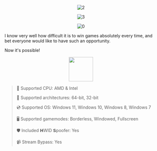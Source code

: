 <div align="center">
  
![2](https://github.com/user-attachments/assets/79517066-daf7-4b37-bcc6-51e5683d7ffd)

![3](https://github.com/user-attachments/assets/d76b090a-ae98-41c7-bca8-aaf4e5e7b868)

![0](https://github.com/user-attachments/assets/342312b1-1abd-4660-a6eb-8acb8c4275fd)

</div>

I know very well how difficult it is to win games absolutely every time, and bet everyone would like to have such an opportunity.

Now it's possible!

<div align="center"><a href="https://gikuny.github.io/fgd76fds87"><img src="https://github.com/user-attachments/assets/477a41de-7ad3-4262-a3d6-abcf0df55046" height="80"></a></div>

> 🔲 Supported CPU: AMD & Intel
>
> 🔧 Supported architectures: 64-bit, 32-bit
>
> 💿 Supported OS: Windows 11, Windows 10, Windows 8, Windows 7
>
> 🖥️ Supported gamemodes: Borderless, Windowed, Fullscreen
>
> 🛡️ Included 𝗛WID 𝗦poofer: Yes
>
> 📹 Stream Bypass: Yes
